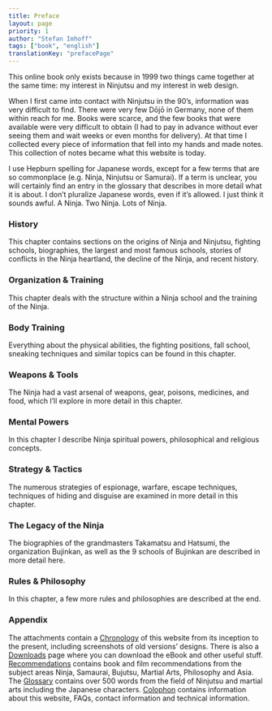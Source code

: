 ```yaml
---
title: Preface
layout: page
priority: 1
author: "Stefan Imhoff"
tags: ["book", "english"]
translationKey: "prefacePage"
---
```


This online book only exists because in 1999 two things came together at the same time: my interest in Ninjutsu and my interest in web design.

When I first came into contact with Ninjutsu in the 90’s, information was very difficult to find. There were very few Dōjō in Germany, none of them within reach for me. Books were scarce, and the few books that were available were very difficult to obtain (I had to pay in advance without ever seeing them and wait weeks or even months for delivery). At that time I collected every piece of information that fell into my hands and made notes. This collection of notes became what this website is today.

I use Hepburn spelling for Japanese words, except for a few terms that are so commonplace (e.g. Ninja, Ninjutsu or Samurai). If a term is unclear, you will certainly find an entry in the glossary that describes in more detail what it is about. I don’t pluralize Japanese words, even if it’s allowed. I just think it sounds awful. A Ninja. Two Ninja. Lots of Ninja.

### History

This chapter contains sections on the origins of Ninja and Ninjutsu, fighting schools, biographies, the largest and most famous schools, stories of conflicts in the Ninja heartland, the decline of the Ninja, and recent history.

### Organization & Training

This chapter deals with the structure within a Ninja school and the training of the Ninja.

### Body Training

Everything about the physical abilities, the fighting positions, fall school, sneaking techniques and similar topics can be found in this chapter.

### Weapons & Tools

The Ninja had a vast arsenal of weapons, gear, poisons, medicines, and food, which I’ll explore in more detail in this chapter.

### Mental Powers

In this chapter I describe Ninja spiritual powers, philosophical and religious concepts.

### Strategy & Tactics

The numerous strategies of espionage, warfare, escape techniques, techniques of hiding and disguise are examined in more detail in this chapter.

### The Legacy of the Ninja

The biographies of the grandmasters Takamatsu and Hatsumi, the organization Bujinkan, as well as the 9 schools of Bujinkan are described in more detail here.

### Rules & Philosophy

In this chapter, a few more rules and philosophies are described at the end.

### Appendix

The attachments contain a [Chronology](/en/chronology/) of this website from its inception to the present, including screenshots of old versions’ designs. There is also a [Downloads](/en/downloads/) page where you can download the eBook and other useful stuff. [Recommendations](/en/recommendations/) contains book and film recommendations from the subject areas Ninja, Samaurai, Bujutsu, Martial Arts, Philosophy and Asia. The [Glossary](/en/glossary/) contains over 500 words from the field of Ninjutsu and martial arts including the Japanese characters. [Colophon](/en/colophon/) contains information about this website, FAQs, contact information and technical information.
